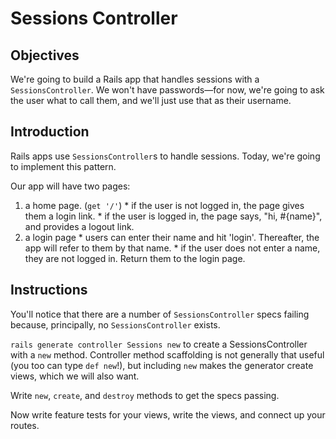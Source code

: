 # Sessions Controller

## Objectives

We're going to build a Rails app that handles sessions with a `SessionsController`. We won't have passwords—for now, we're going to ask the user what to call them, and we'll just use that as their username.

## Introduction

Rails apps use `SessionsController`s to handle sessions. Today, we're going to implement this pattern.

Our app will have two pages:
  1. a home page. (`get '/'`)
    * if the user is not logged in, the page gives them a login link.
    * if the user is logged in, the page says, "hi, #{name}", and provides a logout link.
  2. a login page
    * users can enter their name and hit 'login'. Thereafter, the app will refer to them by that name.
    * if the user does not enter a name, they are not logged in. Return them to the login page.

## Instructions

You'll notice that there are a number of `SessionsController` specs failing because, principally, no `SessionsController` exists.

`rails generate controller Sessions new` to create a SessionsController with a `new` method. Controller method scaffolding is not generally that useful (you too can type `def new`!), but including `new` makes the generator create views, which we will also want.

Write `new`, `create`, and `destroy` methods to get the specs passing.

Now write feature tests for your views, write the views, and connect up your routes.